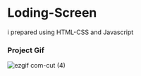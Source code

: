 <h1>Loding-Screen</h1>

<p>i prepared using HTML-CSS and Javascript</p>

<h3>Project Gif</h3>

![ezgif com-cut (4)](https://github.com/nazanyilmaz/Loding-Screen/assets/147782488/893113a9-50d4-417a-bdaf-b4c723343681)
